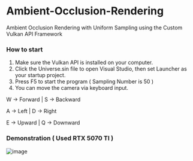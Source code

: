 # Ambient-Occlusion-Rendering
Ambient Occlusion Rendering with Uniform Sampling using the Custom Vulkan API Framework

### How to start
1. Make sure the Vulkan API is installed on your computer.
2. Click the Universe.sin file to open Visual Studio, then set Launcher as your startup project.
3. Press F5 to start the program ( Sampling Number is 50 )
4. You can move the camera via keyboard input.

W -> Forward | S -> Backward

A -> Left | D -> Right

E -> Upward | Q -> Downward

### Demonstration ( Used RTX 5070 TI )
![image](https://github.com/user-attachments/assets/35a1337c-d252-4c2f-80c0-4a817e56a7e2)

